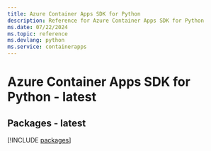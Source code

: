 ```yaml
---
title: Azure Container Apps SDK for Python
description: Reference for Azure Container Apps SDK for Python
ms.date: 07/22/2024
ms.topic: reference
ms.devlang: python
ms.service: containerapps
---
```

# Azure Container Apps SDK for Python - latest
## Packages - latest
[!INCLUDE [packages](container-apps-index.md)]